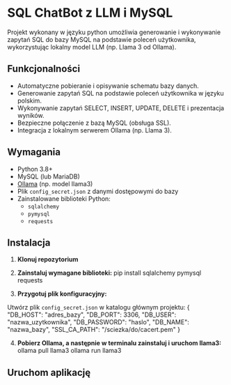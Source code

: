 # SQL ChatBot z LLM i MySQL

Projekt wykonany w języku python umożliwia generowanie i wykonywanie zapytań SQL do bazy MySQL na podstawie poleceń użytkownika, wykorzystując lokalny model LLM (np. Llama 3 od Ollama).

## Funkcjonalności

- Automatyczne pobieranie i opisywanie schematu bazy danych.
- Generowanie zapytań SQL na podstawie poleceń użytkownika w języku polskim.
- Wykonywanie zapytań SELECT, INSERT, UPDATE, DELETE i prezentacja wyników.
- Bezpieczne połączenie z bazą MySQL (obsługa SSL).
- Integracja z lokalnym serwerem Ollama (np. Llama 3).

## Wymagania

- Python 3.8+
- MySQL (lub MariaDB)
- [Ollama](https://ollama.com/) (np. model llama3)
- Plik `config_secret.json` z danymi dostępowymi do bazy
- Zainstalowane biblioteki Python:
  - `sqlalchemy`
  - `pymysql`
  - `requests`

## Instalacja

1. **Klonuj repozytorium**


2. **Zainstaluj wymagane biblioteki:**
pip install sqlalchemy pymysql requests


3. **Przygotuj plik konfiguracyjny:**

Utwórz plik `config_secret.json` w katalogu głównym projektu:
{
"DB_HOST": "adres_bazy",
"DB_PORT": 3306,
"DB_USER": "nazwa_uzytkownika",
"DB_PASSWORD": "haslo",
"DB_NAME": "nazwa_bazy",
"SSL_CA_PATH": "/sciezka/do/cacert.pem"
}



4. **Pobierz Ollama, a następnie w terminalu zainstaluj i uruchom llama3:**
ollama pull llama3
ollama run llama3


## Uruchom aplikację

